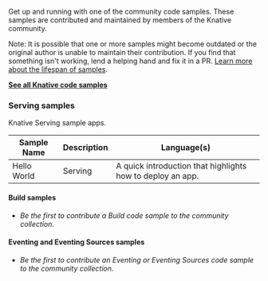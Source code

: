 Get up and running with one of the community code samples. 
These samples are contributed and maintained by members of the Knative community. 

Note: It is possible that one or more samples might become outdated or the original author is unable to maintain their
contribution. If you find that something isn't working, lend a helping hand and fix it in a PR.
[Learn more about the lifespan of samples](../../contributing/DOCS-CONTRIBUTING.md).  

[**See all Knative code samples**](../../docs/samples/)

### Serving samples

Knative Serving sample apps.

| Sample Name  | Description                                                | Language(s)                                                                                                                                                                                                                                                                                                                                                                                  |
| ----------- | ---------------------------------------------------------- | -------------------------------------------------------------------------------------------------------------------------------------------------------------------------------------------------------------------------------------------------------------------------------------------------------------------------------------------------------------------------------------------- |
| Hello World | Serving           | A quick introduction that highlights how to deploy an app. | [Clojure](./serving/helloworld-clojure/README.md), [Dart](./serving/helloworld-dart/README.md), [Elixir](./serving/helloworld-elixir/README.md), [Haskell](./serving/helloworld-haskell/README.md),[Java](./serving/helloworld-java-quarkus/README.md), [Rust](./serving/helloworld-rust/README.md), [Shell](./serving/helloworld-shell/README.md), [Swift](./serving/helloworld-swift/README.md), [Vertx](./serving/helloworld-vertx/README.md) |

#### Build samples

* *Be the first to contribute a Build code sample to the community collection.*

#### Eventing and Eventing Sources samples

* *Be the first to contribute an Eventing or Eventing Sources code sample to the community collection.*

